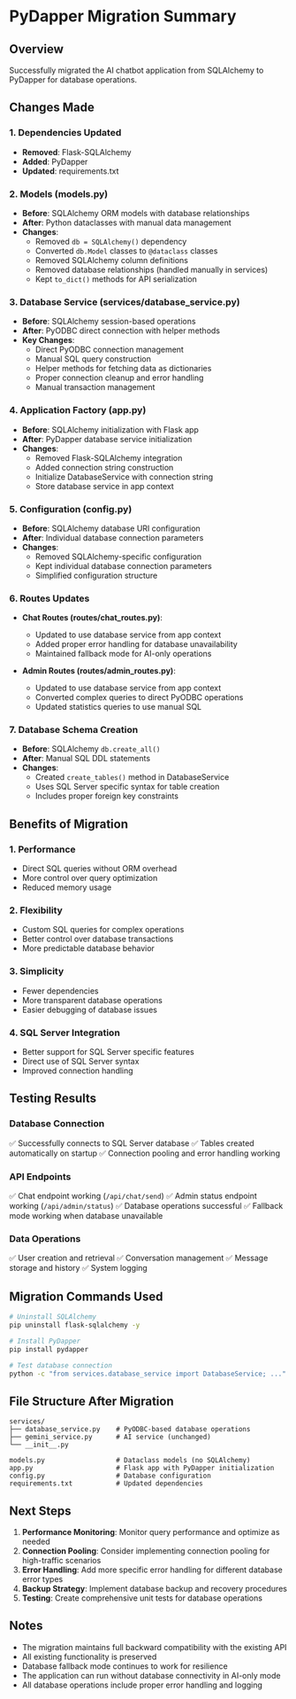 # PyDapper Migration Summary

## Overview
Successfully migrated the AI chatbot application from SQLAlchemy to PyDapper for database operations.

## Changes Made

### 1. Dependencies Updated
- **Removed**: Flask-SQLAlchemy
- **Added**: PyDapper
- **Updated**: requirements.txt

### 2. Models (models.py)
- **Before**: SQLAlchemy ORM models with database relationships
- **After**: Python dataclasses with manual data management
- **Changes**:
  - Removed `db = SQLAlchemy()` dependency
  - Converted `db.Model` classes to `@dataclass` classes
  - Removed SQLAlchemy column definitions
  - Removed database relationships (handled manually in services)
  - Kept `to_dict()` methods for API serialization

### 3. Database Service (services/database_service.py)
- **Before**: SQLAlchemy session-based operations
- **After**: PyODBC direct connection with helper methods
- **Key Changes**:
  - Direct PyODBC connection management
  - Manual SQL query construction
  - Helper methods for fetching data as dictionaries
  - Proper connection cleanup and error handling
  - Manual transaction management

### 4. Application Factory (app.py)
- **Before**: SQLAlchemy initialization with Flask app
- **After**: PyDapper database service initialization
- **Changes**:
  - Removed Flask-SQLAlchemy integration
  - Added connection string construction
  - Initialize DatabaseService with connection string
  - Store database service in app context

### 5. Configuration (config.py)
- **Before**: SQLAlchemy database URI configuration
- **After**: Individual database connection parameters
- **Changes**:
  - Removed SQLAlchemy-specific configuration
  - Kept individual database connection parameters
  - Simplified configuration structure

### 6. Routes Updates
- **Chat Routes (routes/chat_routes.py)**:
  - Updated to use database service from app context
  - Added proper error handling for database unavailability
  - Maintained fallback mode for AI-only operations

- **Admin Routes (routes/admin_routes.py)**:
  - Updated to use database service from app context
  - Converted complex queries to direct PyODBC operations
  - Updated statistics queries to use manual SQL

### 7. Database Schema Creation
- **Before**: SQLAlchemy `db.create_all()`
- **After**: Manual SQL DDL statements
- **Changes**:
  - Created `create_tables()` method in DatabaseService
  - Uses SQL Server specific syntax for table creation
  - Includes proper foreign key constraints

## Benefits of Migration

### 1. Performance
- Direct SQL queries without ORM overhead
- More control over query optimization
- Reduced memory usage

### 2. Flexibility
- Custom SQL queries for complex operations
- Better control over database transactions
- More predictable database behavior

### 3. Simplicity
- Fewer dependencies
- More transparent database operations
- Easier debugging of database issues

### 4. SQL Server Integration
- Better support for SQL Server specific features
- Direct use of SQL Server syntax
- Improved connection handling

## Testing Results

### Database Connection
✅ Successfully connects to SQL Server database
✅ Tables created automatically on startup
✅ Connection pooling and error handling working

### API Endpoints
✅ Chat endpoint working (`/api/chat/send`)
✅ Admin status endpoint working (`/api/admin/status`)
✅ Database operations successful
✅ Fallback mode working when database unavailable

### Data Operations
✅ User creation and retrieval
✅ Conversation management
✅ Message storage and history
✅ System logging

## Migration Commands Used

```bash
# Uninstall SQLAlchemy
pip uninstall flask-sqlalchemy -y

# Install PyDapper
pip install pydapper

# Test database connection
python -c "from services.database_service import DatabaseService; ..."
```

## File Structure After Migration

```
services/
├── database_service.py    # PyODBC-based database operations
├── gemini_service.py      # AI service (unchanged)
└── __init__.py

models.py                  # Dataclass models (no SQLAlchemy)
app.py                     # Flask app with PyDapper initialization
config.py                  # Database configuration
requirements.txt           # Updated dependencies
```

## Next Steps

1. **Performance Monitoring**: Monitor query performance and optimize as needed
2. **Connection Pooling**: Consider implementing connection pooling for high-traffic scenarios
3. **Error Handling**: Add more specific error handling for different database error types
4. **Backup Strategy**: Implement database backup and recovery procedures
5. **Testing**: Create comprehensive unit tests for database operations

## Notes

- The migration maintains full backward compatibility with the existing API
- All existing functionality is preserved
- Database fallback mode continues to work for resilience
- The application can run without database connectivity in AI-only mode
- All database operations include proper error handling and logging

